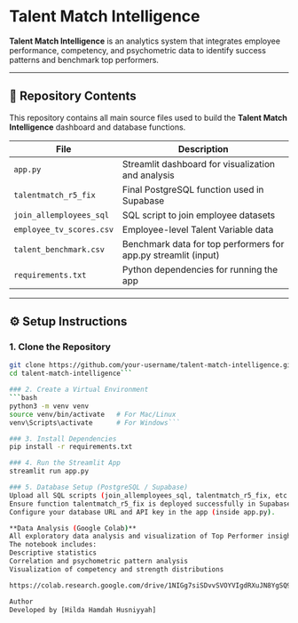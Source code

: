 # Talent Match Intelligence

**Talent Match Intelligence** is an analytics system that integrates employee performance, competency, and psychometric data to identify success patterns and benchmark top performers.

---

## 📁 Repository Contents

This repository contains all main source files used to build the **Talent Match Intelligence** dashboard and database functions.

| File | Description |
|------|--------------|
| `app.py` | Streamlit dashboard for visualization and analysis |
| `talentmatch_r5_fix` | Final PostgreSQL function used in Supabase |
| `join_allemployees_sql` | SQL script to join employee datasets |
| `employee_tv_scores.csv` | Employee-level Talent Variable data |
| `talent_benchmark.csv` | Benchmark data for top performers for app.py streamlit (input) |
| `requirements.txt` | Python dependencies for running the app |

---

## ⚙️ Setup Instructions

### 1. Clone the Repository
```bash
git clone https://github.com/your-username/talent-match-intelligence.git
cd talent-match-intelligence```

### 2. Create a Virtual Environment
```bash
python3 -m venv venv
source venv/bin/activate   # For Mac/Linux
venv\Scripts\activate      # For Windows```

### 3. Install Dependencies
pip install -r requirements.txt

### 4. Run the Streamlit App
streamlit run app.py

### 5. Database Setup (PostgreSQL / Supabase)
Upload all SQL scripts (join_allemployees_sql, talentmatch_r5_fix, etc.) into your database.
Ensure function talentmatch_r5_fix is deployed successfully in Supabase.
Configure your database URL and API key in the app (inside app.py).

**Data Analysis (Google Colab)**
All exploratory data analysis and visualization of Top Performer insights are conducted in a Google Colab notebook.
The notebook includes:
Descriptive statistics
Correlation and psychometric pattern analysis
Visualization of competency and strength distributions

https://colab.research.google.com/drive/1NIGg7siSDvvSVOYVIgdRXuJN8YgSQ91E#scrollTo=BgmyDprn1L3d

Author
Developed by [Hilda Hamdah Husniyyah]

